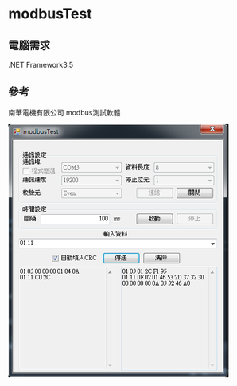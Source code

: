 ﻿# modbusTest

## 電腦需求
.NET Framework3.5

## 參考
南華電機有限公司 modbus測試軟體

![github](https://github.com/ga2006266802/modbusTest/blob/master/demoImg/demo.png)
